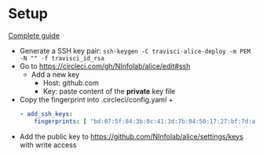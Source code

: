 # Setup

[Complete guide](https://circleci.com/blog/deploying-documentation-to-github-pages-with-continuous-integration/)

- Generate a SSH key pair: `ssh-keygen -C travisci-alice-deploy -m PEM -N "" -f travisci_id_rsa`
- Go to https://circleci.com/gh/NInfolab/alice/edit#ssh
    + Add a new key
        * Host: github.com
        * Key: paste content of the __private__ key file
- Copy the fingerprint into .circleci/config.yaml
    + 
    ```yaml
    - add_ssh_keys:
        fingerprints: [ "bd:07:5f:84:3b:0c:41:3d:7b:04:50:17:27:bf:7d:a0" ]
    ```
- Add the public key to https://github.com/NInfolab/alice/settings/keys with write access
